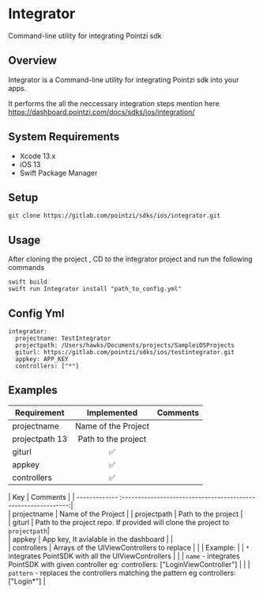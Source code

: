 # Integrator

Command-line utility for integrating Pointzi sdk

## Overview
Integrator is a Command-line utility for integrating Pointzi sdk into your apps. 

It performs the all the neccessary integration steps mention here https://dashboard.pointzi.com/docs/sdks/ios/integration/ 

## System Requirements
* Xcode 13.x
* iOS 13
* Swift Package Manager

## Setup

```
git clone https://gitlab.com/pointzi/sdks/ios/integrator.git

```

## Usage
After cloning the project , CD to the integrator project and run the following commands
```
swift build
swift run Integrator install "path_to_config.yml"

```

## Config Yml
```
integrator:
  projectname: TestIntegrator
  projectpath: /Users/hawks/Documents/projects/SampleiOSProjects
  giturl: https://gitlab.com/pointzi/sdks/ios/testintegrator.git
  appkey: APP_KEY
  controllers: ["*"]
```
## 

## Examples 


| Requirement                        |   Implemented        | Comments                                           |
| -------------                      |    :-------------:   | :-----                                             |
| projectname                        | Name of the Project     |     |
| projectpath 13                     | Path to the project      |                     |
| giturl                             | :white_check_mark:    |  |
| appkey                             | :white_check_mark:    |    |
| controllers                        | :white_check_mark:    |  |


|    Key        |             Comments                                         | 
| ------------- :-------------------------------------------------------------:|                                              
| projectname   | Name of the Project                                          | 
| projectpath   | Path to the project                                          |                       
| giturl        | Path to the project repo. If provided will clone the project to `projectpath`|            
| appkey        | App key, It avialable in the dashboard   |                                         |       
| controllers   | Arrays of the UIViewControllers to replace   |
|               | Example:
|               |   `*` integrates PointSDK with all the UIViewControllers   |
|               |   `name` - integrates PointSDK with given controller eg: controllers: ["LoginViewController"]   | 
|               |   `pattern` - replaces the controllers matching the pattern eg controllers: ["Login*"]    |
                
                               
                  
               

                                                                                 
